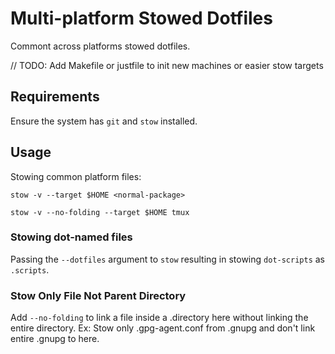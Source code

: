 # Multi-platform Stowed Dotfiles

Commont across platforms stowed dotfiles.

// TODO: Add Makefile or justfile to init new machines or easier stow targets 

## Requirements

Ensure the system has `git` and `stow` installed.

## Usage

Stowing common platform files:

`stow -v --target $HOME <normal-package>`

`stow -v --no-folding --target $HOME tmux`

### Stowing dot-named files

Passing the `--dotfiles` argument to `stow` resulting in stowing `dot-scripts` as `.scripts`.

### Stow Only File Not Parent Directory

Add `--no-folding` to link a file inside a .directory here without linking the entire directory. Ex: Stow only .gpg-agent.conf from .gnupg and don't link entire .gnupg to here.
